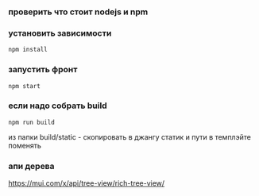 ### проверить что стоит nodejs и npm

### установить зависимости 
```shell
npm install
```

### запустить фронт
```shell
npm start
```

### если надо собрать build
```shell
npm run build
```
из папки build/static - скопировать в джангу статик и 
пути в темплэйте поменять



### апи дерева
https://mui.com/x/api/tree-view/rich-tree-view/